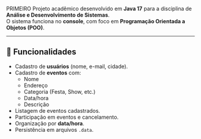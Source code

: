 PRIMEIRO Projeto acadêmico desenvolvido em **Java 17** para a disciplina de **Análise e Desenvolvimento de Sistemas**.  
O sistema funciona no **console**, com foco em **Programação Orientada a Objetos (POO)**.

---

## 🎯 Funcionalidades

- Cadastro de **usuários** (nome, e-mail, cidade).
- Cadastro de **eventos** com:
  - Nome
  - Endereço
  - Categoria (Festa, Show, etc.)
  - Data/hora
  - Descrição
- Listagem de eventos cadastrados.
- Participação em eventos e cancelamento.
- Organização por **data/hora**.
- Persistência em arquivos `.data`.

